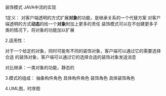 装饰模式
JAVA中流的实现

1定义：
对客户端透明的方式扩展**对象**的功能，是继承关系的一个代替方案
对客户端透明的方式**动态**的给一个**对象**附加上更多的责任
装饰模式可以在不创建更多子类的情况下，将对象的功能加以扩展


2.适用性：

对于一个给定的对象，同时可能有不同的装饰对象，客户端可以通过它的需要选择合适
的装饰对象，客户端可以通过它的选择合适的装饰对象发送消息

对比继承：一类对象的功能，静态的

3.模式的组成：
抽象构件角色
具体构件角色
装饰角色
具体装饰角色

4.UML图，时序图